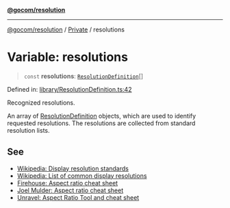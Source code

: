 [**@gocom/resolution**](../README.md)

***

[@gocom/resolution](../README.md) / [Private](Private.md) / resolutions

# Variable: resolutions

> `const` **resolutions**: [`ResolutionDefinition`](../Types/Private.ResolutionDefinition.md)[]

Defined in: [library/ResolutionDefinition.ts:42](https://github.com/gocom/resolution/blob/b75f0c62e61cace687e1c308138151b4331f75b0/src/library/ResolutionDefinition.ts#L42)

Recognized resolutions.

An array of [ResolutionDefinition](../Types/Private.ResolutionDefinition.md) objects, which are used to identify requested resolutions. The resolutions
are collected from standard resolution lists.

## See

 - [Wikipedia: Display resolution standards](https://en.wikipedia.org/wiki/Display_resolution_standards)
 - [Wikipedia: List of common display resolutions](https://en.wikipedia.org/wiki/List_of_common_display_resolutions)
 - [Firehouse: Aspect ratio cheat sheet](https://www.wearethefirehouse.com/aspect-ratio-cheat-sheet)
 - [Joel Mulder: Aspect ratio cheat sheet](https://www.mdmcinematics.com/aspectratio)
 - [Unravel: Aspect Ratio Tool and cheat sheet](https://www.unravel.com.au/aspect-ratio-cheat-sheet)
